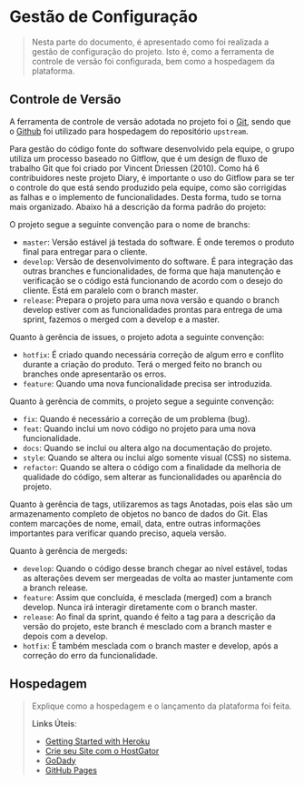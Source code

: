 # Gestão de Configuração

> Nesta parte do documento, é apresentado como foi realizada a
> gestão de configuração do projeto. Isto é, como a ferramenta de
> controle de versão foi configurada, bem como a hospedagem da
> plataforma.

## Controle de Versão

A ferramenta de controle de versão adotada no projeto foi o
[Git](https://git-scm.com/), sendo que o [Github](https://github.com)
foi utilizado para hospedagem do repositório `upstream`.

Para gestão do código fonte do software desenvolvido pela equipe, o grupo utiliza um processo baseado no Gitflow, que é um design de fluxo de trabalho Git que foi criado por Vincent Driessen (2010).
Como há 6 contribuidores neste projeto Diary, é importante o uso do Gitflow para se ter o controle do que está sendo produzido pela equipe, como são corrigidas as falhas e o implemento de funcionalidades. Desta forma, tudo se torna mais organizado. Abaixo há a descrição da forma padrão do projeto:

O projeto segue a seguinte convenção para o nome de branchs:

- `master`: Versão estável já testada do software. É onde teremos o produto final para entregar para o cliente.
- `develop`: Versão de desenvolvimento do software. É para integração das outras branches e funcionalidades, de forma que haja manutenção e verificação se o código está funcionando de acordo com o desejo do cliente. Está em paralelo com o branch master.
- `release`: Prepara o projeto para uma nova versão e quando o branch develop estiver com as funcionalidades prontas para entrega de uma sprint, fazemos o merged com a develop e a master.

Quanto à gerência de issues, o projeto adota a seguinte convenção:

- `hotfix`: É criado quando necessária correção de algum erro e conflito durante a criação do produto. Terá o merged feito no branch ou branches onde apresentarão os erros.
- `feature`: Quando uma nova funcionalidade precisa ser introduzida.

Quanto à gerência de commits, o projeto segue a seguinte convenção:

- `fix`: Quando é necessário a correção de um problema (bug).
- `feat`: Quando inclui um novo código no projeto para uma nova funcionalidade.
- `docs`: Quando se inclui ou altera algo na documentação do projeto.
- `style`: Quando se altera ou inclui algo somente visual (CSS) no sistema.
- `refactor`: Quando se altera o código com a finalidade da melhoria de qualidade do código, sem alterar as funcionalidades ou aparência do projeto.

Quanto à gerência de tags, utilizaremos as tags Anotadas, pois elas são um armazenamento completo de objetos no banco de dados do Git. Elas contem marcações de nome, email, data, entre outras informações importantes para verificar quando preciso, aquela versão.

Quanto à gerência de mergeds:

- `develop`: Quando o código desse branch chegar ao nível estável, todas as alterações devem ser mergeadas de volta ao master juntamente com a branch release.
- `feature`: Assim que concluída, é mesclada (merged) com a branch develop. Nunca irá interagir diretamente com o branch master.
- `release`: Ao final da sprint, quando é feito a tag para a descrição da versão do projeto, este branch é mesclado com a branch master e depois com a develop.
- `hotfix`: É também mesclada com o branch master e develop, após a correção do erro da funcionalidade.

## Hospedagem

> Explique como a hospedagem e o lançamento da plataforma foi feita.
>
> **Links Úteis**:
>
> - [Getting Started with Heroku](https://devcenter.heroku.com/start)
> - [Crie seu Site com o
>   HostGator](https://www.hostgator.com.br/como-publicar-seu-site)
> - [GoDady](https://br.godaddy.com/how-to)
> - [GitHub Pages](https://pages.github.com/)
